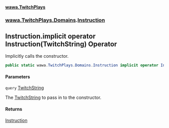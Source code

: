 #### [wawa.TwitchPlays](index.md 'index')
### [wawa.TwitchPlays.Domains](wawa.TwitchPlays.Domains.md 'wawa.TwitchPlays.Domains').[Instruction](Instruction.md 'wawa.TwitchPlays.Domains.Instruction')

## Instruction.implicit operator Instruction(TwitchString) Operator

Implicitly calls the constructor.

```csharp
public static wawa.TwitchPlays.Domains.Instruction implicit operator Instruction(wawa.TwitchPlays.Domains.TwitchString query);
```
#### Parameters

<a name='wawa.TwitchPlays.Domains.Instruction.op_Implicitwawa.TwitchPlays.Domains.Instruction(wawa.TwitchPlays.Domains.TwitchString).query'></a>

`query` [TwitchString](TwitchString.md 'wawa.TwitchPlays.Domains.TwitchString')

The [TwitchString](TwitchString.md 'wawa.TwitchPlays.Domains.TwitchString') to pass in to the constructor.

#### Returns
[Instruction](Instruction.md 'wawa.TwitchPlays.Domains.Instruction')